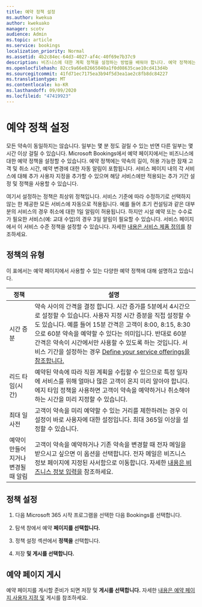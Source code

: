 ```yaml
---
title: 예약 정책 설정
ms.author: kwekua
author: kwekuako
manager: scotv
audience: Admin
ms.topic: article
ms.service: bookings
localization_priority: Normal
ms.assetid: 4b2c84ec-64d3-4027-af4c-40f69e7b37c9
description: 비즈니스에 대한 계획 정책을 설정하는 방법을 배워야 합니다. 예약 정책에는 약속의 길이뿐만 아니라 허용되는 잠재 고객 및 취소 시간도 포함됩니다.
ms.openlocfilehash: 82cc9a66e82665040a1f0d08635cae10cd413d4b
ms.sourcegitcommit: 41fd71ec7175ea3b94f5d3ea1ae2c8fb8dc84227
ms.translationtype: MT
ms.contentlocale: ko-KR
ms.lasthandoff: 09/09/2020
ms.locfileid: "47419923"
---
```

# <a name="set-your-scheduling-policies"></a>예약 정책 설정

모든 약속이 동일하지는 않습니다. 일부는 몇 분 정도 걸릴 수 있는 반면 다른 일부는 몇 시간 이상 걸릴 수 있습니다. Microsoft Bookings에서 예약 페이지에서는 비즈니스에 대한 예약 정책을 설정할 수 있습니다. 예약 정책에는 약속의 길이, 허용 가능한 잠재 고객 및 취소 시간, 예약 변경에 대한 자동 알림이 포함됩니다. 서비스 페이지 내의 각 서비스에 대해 추가 사용자 지정을 추가할 수 있으며 해당 서비스에만 적용되는 추가 기간 설정 및 정책을 사용할 수 있습니다.

여기서 설정하는 정책은 최상위 정책입니다. 서비스 기준에 따라 수정하기로 선택하지 않는 한 제공한 모든 서비스에 자동으로 적용됩니다. 예를 들어 초기 컨설팅과 같은 대부분의 서비스의 경우 취소에 대한 1일 알림이 허용됩니다. 하지만 시설 예약 또는 수수료가 필요한 서비스(예: 교대 수업)의 경우 3일 알림이 필요할 수 있습니다. 서비스 페이지에서 이 서비스 수준 정책을 설정할 수 있습니다. 자세한 [내용은 서비스 제품 정의를](define-service-offerings.md) 참조하세요.

## <a name="types-of-scheduling-policies"></a>정책의 유형

이 표에서는 예약 페이지에서 사용할 수 있는 다양한 예약 정책에 대해 설명하고 있습니다.

| 정책 | 설명 |
|---|---|
| 시간 증분 | 약속 사이의 간격을 결정 합니다. 시간 증가를 5분에서 4시간으로 설정할 수 있습니다. 사용자 지정 시간 증분을 직접 설정할 수도 있습니다. 예를 들어 15분 간격은 고객이 8:00, 8:15, 8:30으로 60분 약속을 예약할 수 있다는 의미입니다. 반대로 60분 간격은 약속이 시간에서만 사용할 수 있도록 하는 것입니다. 서비스 기간을 설정하는 경우 [Define your service offerings을 참조합니다.](define-service-offerings.md) |
| 리드 타임(시간) | 예약된 약속에 따라 직원 계획을 수립할 수 있으므로 특정 일자에 서비스를 위해 얼마나 많은 고객이 온지 미리 알아야 합니다. 에지 타임 정책을 사용하면 고객이 약속을 예약하거나 취소해야 하는 시간을 미리 지정할 수 있습니다. |
| 최대 일 사전 | 고객이 약속을 미리 예약할 수 있는 거리를 제한하려는 경우 이 설정이 바로 사용자에 대한 설정입니다. 최대 365일 이상을 설정할 수 있습니다. |
| 예약이 만들어지거나 변경될 때 알림 | 고객이 약속을 예약하거나 기존 약속을 변경할 때 전자 메일을 받으시고 싶으면 이 옵션을 선택합니다. 전자 메일은 비즈니스 정보 페이지에 지정된 사서함으로 이동합니다. 자세한 [내용은 비즈니스 정보 입력을](enter-business-information.md) 참조하세요. |

## <a name="set-your-policies"></a>정책 설정

1. 다음 Microsoft 365 시작 프로그램을 선택한 다음 Bookings를 선택합니다.

1. 탐색 창에서 예약 **페이지를 선택합니다.**

1. 정책 설정 섹션에서 **정책을** 선택합니다.

1. 저장 **및 게시를 선택합니다.**

## <a name="publish-the-booking-page"></a>예약 페이지 게시

예약 페이지를 게시할 준비가 되면 저장 및 **게시를 선택합니다.** 자세한 [내용은 예약 페이지 사용자 지정 및](customize-booking-page.md) 게시를 참조하세요.
